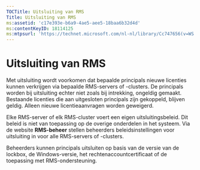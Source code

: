 ```yaml
---
TOCTitle: Uitsluiting van RMS
Title: Uitsluiting van RMS
ms:assetid: 'c17e393e-b6a9-4ae5-aee5-18baa6b32d4d'
ms:contentKeyID: 18114125
ms:mtpsurl: 'https://technet.microsoft.com/nl-nl/library/Cc747656(v=WS.10)'
---
```


Uitsluiting van RMS
===================

Met uitsluiting wordt voorkomen dat bepaalde principals nieuwe licenties kunnen verkrijgen via bepaalde RMS-servers of -clusters. De principals worden bij uitsluiting echter niet zoals bij intrekking, ongeldig gemaakt. Bestaande licenties die aan uitgesloten principals zijn gekoppeld, blijven geldig. Alleen nieuwe licentieaanvragen worden geweigerd.

Elke RMS-server of elk RMS-cluster voert een eigen uitsluitingsbeleid. Dit beleid is niet van toepassing op de overige onderdelen in het systeem. Via de website **RMS-beheer** stellen beheerders beleidsinstellingen voor uitsluiting in voor alle RMS-servers of -clusters.

Beheerders kunnen principals uitsluiten op basis van de versie van de lockbox, de Windows-versie, het rechtenaccountcertificaat of de toepassing met RMS-ondersteuning.
